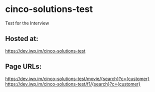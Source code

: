 # cinco-solutions-test

Test for the Interview

## Hosted at:
https://dev.iwp.im/cinco-solutions-test

## Page URLs:
https://dev.iwp.im/cinco-solutions-test/movie/{search}?c={customer}
https://dev.iwp.im/cinco-solutions-test/f1/{search}?c={customer}

